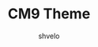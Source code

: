 ---
title: CM9 Theme
layout: post
thumb: http://placeimg.com/300/300/tech?3
author: shvelo
platform: CM9
download: #
---